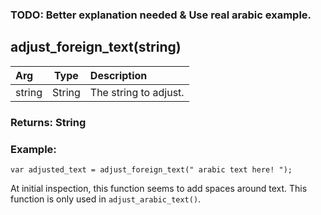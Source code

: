 ### TODO: Better explanation needed & Use real arabic example.

## adjust_foreign_text(string)

|Arg|Type|Description|
|:--|---|:--|
|string|String|The string to adjust.|

### Returns: String
### Example:
```gml
var adjusted_text = adjust_foreign_text(" arabic text here! ");
```
At initial inspection, this function seems to add spaces around text.
This function is only used in `adjust_arabic_text()`.